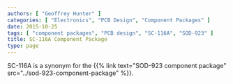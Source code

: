 ```yaml
---
authors: [ "Geoffrey Hunter" ]
categories: [ "Electronics", "PCB Design", "Component Packages" ]
date: 2015-10-25
tags: [ "component packages", "PCB design", "SC-116A", "SOD-923" ]
title: SC-116A Component Package
type: page
---
```


SC-116A is a synonym for the {{% link text="SOD-923 component package" src="../sod-923-component-package" %}}.
